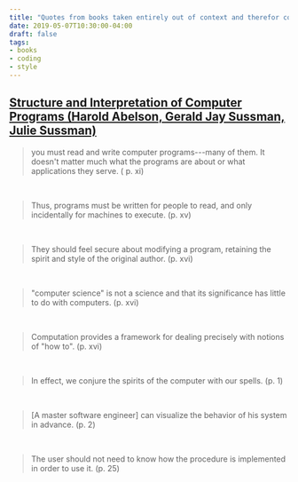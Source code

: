 ```yaml
---
title: "Quotes from books taken entirely out of context and therefor completely useless."
date: 2019-05-07T10:30:00-04:00
draft: false
tags:
- books
- coding
- style
---
```


## <u>Structure and Interpretation of Computer Programs (Harold Abelson, Gerald Jay Sussman, Julie Sussman)</u>

> you must read and write computer programs---many of them. It doesn't matter much what the programs are about or what applications they serve. ( p. xi)

<br/>

> Thus, programs must be written for people to read, and only incidentally for machines to execute. (p. xv)

<br/>

> They should feel secure about modifying a program, retaining the spirit and style of the original author. (p. xvi)

<br/>

> "computer science" is not a science and that its significance has little to do with computers. (p. xvi)

<br/>

> Computation provides a framework for dealing precisely with notions of "how to". (p. xvi)

<br/>

> In effect, we conjure the spirits of the computer with our spells. (p. 1)

<br/>

> [A master software engineer] can visualize the behavior of his system in advance. (p. 2)

<br/>

> The user should not need to know how the procedure is implemented in order to use it. (p. 25)
